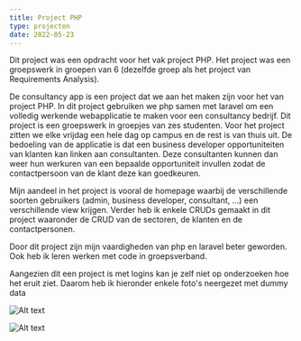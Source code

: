 ```yaml
---
title: Project PHP
type: projecten
date: 2022-05-23
---
```


Dit project was een opdracht voor het vak project PHP. Het project was een groepswerk in groepen van 6 (dezelfde groep als het project van Requirements Analysis).

De consultancy app is een project dat we aan het maken zijn voor het van project PHP. In dit project gebruiken we php samen met laravel om een volledig werkende webapplicatie te maken voor een consultancy bedrijf. Dit project is een groepswerk in groepjes van zes studenten. Voor het project zitten we elke vrijdag een hele dag op campus en de rest is van thuis uit. De bedoeling van de applicatie is dat een business developer opportuniteiten van klanten kan linken aan consultanten. Deze consultanten kunnen dan weer hun werkuren van een bepaalde opportuniteit invullen zodat de contactpersoon van de klant deze kan goedkeuren.

Mijn aandeel in het project is vooral de homepage waarbij de verschillende soorten gebruikers (admin, business developer, consultant, ...) een verschillende view krijgen. Verder heb ik enkele CRUDs gemaakt in dit project waaronder de CRUD van de sectoren, de klanten en de contactpersonen.

Door dit project zijn mijn vaardigheden van php en laravel beter geworden. Ook heb ik leren werken met code in groepsverband.

Aangezien dit een project is met logins kan je zelf niet op onderzoeken hoe het eruit ziet. Daarom heb ik hieronder enkele foto's neergezet met dummy data

![Alt text](/images/project-php-1.png)

![Alt text](/images/project-php-2.png)